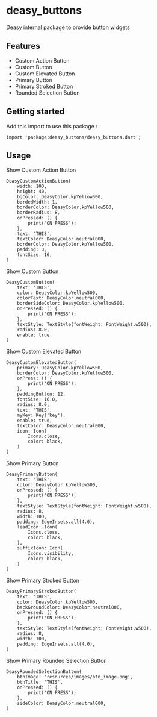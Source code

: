 # deasy_buttons

Deasy internal package to provide button widgets

## Features

- Custom Action Button
- Custom Button
- Custom Elevated Button
- Primary Button
- Primary Stroked Button
- Rounded Selection Button

## Getting started
Add this import to use this package :
```
import 'package:deasy_buttons/deasy_buttons.dart';
```

## Usage

Show Custom Action Button
```
DeasyCustomActionButton(
    width: 100,
    height: 40,
    bgColor: DeasyColor.kpYellow500,
    bordedWidth: 1,
    borderColor: DeasyColor.kpYellow500,
    borderRadius: 8,
    onPressed: () {
        print('ON PRESS');
    },
    text: 'THIS',
    textColor: DeasyColor.neutral000,
    borderColor: DeasyColor.kpYellow500,
    padding: 0,
    fontSize: 16,
)
```

Show Custom Button
```
DeasyCustomButton(
    text: 'THIS',
    color: DeasyColor.kpYellow500,
    colorText: DeasyColor.neutral000,
    borderSideColor: DeasyColor.kpYellow500,
    onPressed: () {
        print('ON PRESS');
    },
    textStyle: TextStyle(fontWeight: FontWeight.w500),
    radius: 8.0,
    enable: true
)
```

Show Custom Elevated Button
```
DeasyCustomElevatedButton(
    primary: DeasyColor.kpYellow500,
    borderColor: DeasyColor.kpYellow500,
    onPress: () {
        print('ON PRESS');
    },
    paddingButton: 12,
    fontSize: 16.0,
    radius: 8.0,
    text: 'THIS',
    myKey: Key('key'),
    enable: true,
    textColor: DeasyColor,neutral000,
    icon: Icon(
        Icons.close,
        color: black,
    )
)
```

Show Primary Button
```
DeasyPrimaryButton(
    text: 'THIS',
    color: DeasyColor.kpYellow500,
    onPressed: () {
        print('ON PRESS');
    },
    textStyle: TextStyle(fontWeight: FontWeight.w500),
    radius: 8,
    width: 100,
    padding: EdgeInsets.all(4.0),
    leadIcon: Icon(
        Icons.close,
        color: black,
    ),
    suffixIcon: Icon(
        Icons.visibility,
        color: black,
    )
)
```

Show Primary Stroked Button
```
DeasyPrimaryStrokedButton(
    text: 'THIS',
    color: DeasyColor.kpYellow500,
    backGroundColor: DeasyColor.neutral000,
    onPressed: () {
        print('ON PRESS');
    },
    textStyle: TextStyle(fontWeight: FontWeight.w500),
    radius: 8,
    width: 100,
    padding: EdgeInsets.all(4.0),
)
```

Show Primary Rounded Selection Button
```
DeasyRoundedSelectionButton(
    btnImage: 'resources/images/btn_image.png',
    btnTitle: 'THIS',
    onPressed: () {
        print('ON PRESS');
    },
    sideColor: DeasyColor.neutral000,
)
```